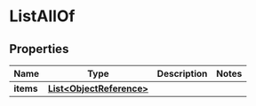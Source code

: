

# ListAllOf


## Properties

Name | Type | Description | Notes
------------ | ------------- | ------------- | -------------
**items** | [**List&lt;ObjectReference&gt;**](ObjectReference.md) |  | 



